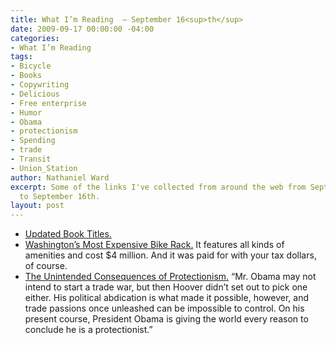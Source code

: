 ```yaml
---
title: What I’m Reading  — September 16<sup>th</sup>
date: 2009-09-17 00:00:00 -04:00
categories:
- What I’m Reading
tags:
- Bicycle
- Books
- Copywriting
- Delicious
- Free enterprise
- Humor
- Obama
- protectionism
- Spending
- trade
- Transit
- Union_Station
author: Nathaniel Ward
excerpt: Some of the links I've collected from around the web from September 15th
  to September 16th.
layout: post
---
```


  * [Updated Book Titles.][1] 
  * [Washington’s Most Expensive Bike Rack.][2] It features all kinds of amenities and cost $4 million. And it was paid for with your tax dollars, of course.
  * [The Unintended Consequences of Protectionism.][3] “Mr. Obama may not intend to start a trade war, but then Hoover didn’t set out to pick one either. His political abdication is what made it possible, however, and trade passions once unleashed can be impossible to control. On his present course, President Obama is giving the world every reason to conclude he is a protectionist.”

 [1]: http://kottke.org/09/09/more-book-titles-if-they-were-written-today
 [2]: http://dcist.com/2009/09/union_station_bikestation_grand_ope.php
 [3]: http://online.wsj.com/article/SB10001424052970203917304574412841880083568.html
